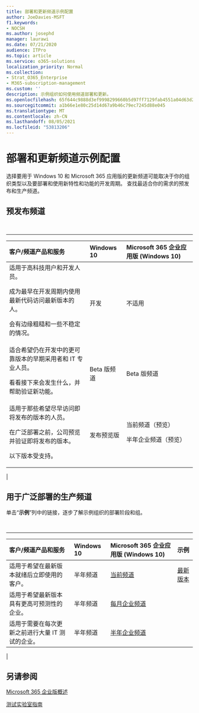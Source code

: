 ```yaml
---
title: 部署和更新频道示例配置
author: JoeDavies-MSFT
f1.keywords:
- NOCSH
ms.author: josephd
manager: laurawi
ms.date: 07/21/2020
audience: ITPro
ms.topic: article
ms.service: o365-solutions
localization_priority: Normal
ms.collection:
- Strat_O365_Enterprise
- M365-subscription-management
ms.custom: ''
description: 示例组织如何使用频道部署和更新。
ms.openlocfilehash: 65f644c9888d3ef9998299660b5d97ff7129fab4551a04d63d28975677c875ae
ms.sourcegitcommit: a1b66e1e80c25d14d67a9b46c79ec7245d88e045
ms.translationtype: MT
ms.contentlocale: zh-CN
ms.lasthandoff: 08/05/2021
ms.locfileid: "53813206"
---
```

# <a name="deployment-and-update-channel-example-configurations"></a>部署和更新频道示例配置

选择要用于 Windows 10 和 Microsoft 365 应用版的更新频道可能取决于你的组织类型以及要部署和使用新特性和功能的开发周期。 查找最适合你的需求的预发布和生产频道。

## <a name="pre-release-channels"></a>预发布频道

<br>

****

|客户/频道产品和服务|Windows 10|Microsoft 365 企业应用版 (Windows 10)|
|:-------|:-------|:-----|
|适用于高科技用户和开发人员。 <p> 成为最早在开发周期内使用最新代码访问最新版本的人。 <p> 会有边缘粗糙和一些不稳定的情况。|开发|不适用|
|适合希望仍在开发中的更可靠版本的早期采用者和 IT 专业人员。 <p> 看看接下来会发生什么，并帮助验证新功能。|Beta 版频道|Beta 版频道|
|适用于那些希望尽早访问即将发布的版本的人员。 <p> 在广泛部署之前，公司预览并验证即将发布的版本。 <p> 以下版本受支持。|发布预览版|当前频道（预览） <p> 半年企业频道（预览）|
|

## <a name="production-channels-for-broad-deployment"></a>用于广泛部署的生产频道

单击“**示例**”列中的链接，逐步了解示例组织的部署阶段和组。

<br>

****

|客户/频道产品和服务|Windows 10|Microsoft 365 企业应用版 (Windows 10)|示例|
|:-------|:-------|:-----|:-------|
|适用于希望在最新版本就绪后立即使用的客户。|半年频道|[当前频道](/deployoffice/overview-update-channels#current-channel-overview)|[最新版本](deploy-update-channels-examples-rapid-deploy.md)|
|适用于希望最新版本具有更高可预测性的企业。|半年频道|[每月企业频道](/deployoffice/overview-update-channels#monthly-enterprise-channel-overview)||
|适用于需要在每次更新之前进行大量 IT 测试的企业。|半年频道|[半年企业频道](/deployoffice/overview-update-channels#semi-annual-enterprise-channel-overview)||
|

## <a name="see-also"></a>另请参阅

[Microsoft 365 企业版概述](microsoft-365-overview.md)

[测试实验室指南](m365-enterprise-test-lab-guides.md)